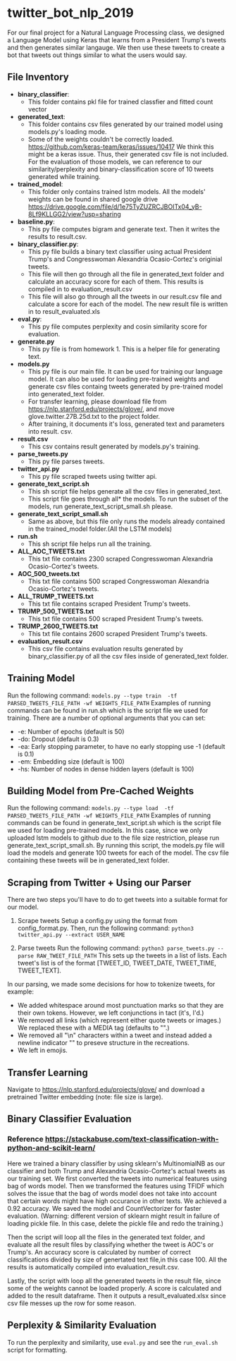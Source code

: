 # twitter_bot_nlp_2019

For our final project for a Natural Language Processing class, we designed a Language Model using Keras that learns from a President Trump's tweets and then generates similar langauge. We then use these tweets to create a bot that tweets out things similar to what the users would say. 


## File Inventory
- **binary_classifier**:
  - This folder contains pkl file for trained classfier and fitted count vector
- **generated_text**:
  - This folder contains csv files generated by our trained model using models.py's loading mode. 
  - Some of the weights couldn't be correctly loaded. https://github.com/keras-team/keras/issues/10417 We think this might be a keras issue. Thus, their generated csv file is not included. For the evaluation of those models, we can reference to our similarity/perplexity and binary-classification score of 10 tweets generated while training. 
- **trained_model**:
  - This folder only contains trained lstm models. All the models' weights can be found in shared google drive https://drive.google.com/file/d/1e75TyZUZRCJBOITx04_yB-8Lf9KLLGG2/view?usp=sharing
- **baseline.py**:
  - This py file computes bigram and generate text. Then it writes the results to result.csv. 
- **binary_classifier.py**:
  - This py file builds a binary text classifier using actual President Trump's and Congresswoman Alexandria Ocasio-Cortez's originial tweets.
  - This file will then go through all the file in generated_text folder and calculate an accuracy score for each of them. This results is compiled in to evaluation_result.csv
  - This file will also go through all the tweets in our result.csv file and calculate a score for each of the model. The new result file is written in to result_evaluated.xls
- **eval.py**:
  - This py file computes perplexity and cosin similarity score for evaluation. 
- **generate.py**
  - This py file is from homework 1. This is a helper file for generating text.
- **models.py**
  - This py file is our main file. It can be used for training our language model. It can also be used for loading pre-trained weights and generate csv files containg tweets generated by pre-trained model into generated_text folder.
  - For transfer learning, please download file from https://nlp.stanford.edu/projects/glove/, and move glove.twitter.27B.25d.txt to the project folder.
  - After training, it documents it's loss, generated text and parameters into result. csv.
- **result.csv**
  - This csv contains result generated by models.py's training. 
- **parse_tweets.py**
  - This py file parses tweets.
- **twitter_api.py**
  - This py file scraped tweets using twitter api. 
- **generate_text_script.sh**
  - This sh script file helps generate all the csv files in generated_text. 
  - This script file goes through all* the models. To run the subset of the models, run generate_text_script_small.sh please. 
- **generate_text_script_small.sh**
  - Same as above, but this file only runs the models already contained in the trained_model folder.(All the LSTM models) 
- **run.sh**
  - This sh script file helps run all the training. 
- **ALL_AOC_TWEETS.txt**
  - This txt file contains 2300 scraped Congresswoman Alexandria Ocasio-Cortez's tweets.
- **AOC_500_tweets.txt**
  - This txt file contains 500 scraped Congresswoman Alexandria Ocasio-Cortez's tweets.
- **ALL_TRUMP_TWEETS.txt**
  - This txt file contains scraped President Trump's tweets.
- **TRUMP_500_TWEETS.txt**
  - This txt file contains 500 scraped President Trump's tweets.
- **TRUMP_2600_TWEETS.txt**
  - This txt file contains 2600 scraped President Trump's tweets.
- **evaluation_result.csv**
  - This csv file contains evaluation results generated by binary_classifier.py of all the csv files inside of generated_text folder.


 
  

  
  
  
## Training Model
Run the following command: `models.py --type train  -tf PARSED_TWEETS_FILE_PATH -wf WEIGHTS_FILE_PATH`
Examples of running commands can be found in run.sh which is the script file we used for training. 
There are a number of optional arguments that you can set: 
- -e: Number of epochs (default is 50)
- -do: Dropout (default is 0.3)
- -ea: Early stopping parameter, to have no early stopping use -1 (default is 0.1)
- -em: Embedding size (default is 100)
- -hs: Number of nodes in dense hidden layers (default is 100)

## Building Model from Pre-Cached Weights 
Run the following command: `models.py --type load  -tf PARSED_TWEETS_FILE_PATH -wf WEIGHTS_FILE_PATH`
Examples of running commands can be found in generate_text_script.sh which is the script file we used for loading pre-trained models.
In this case, since we only uploaded lstm models to github due to the file size restriction, please run generate_text_script_small.sh. By running this script, the models.py file will load the models and generate 100 tweets for each of the model. The csv file containing these tweets will be in generated_text folder. 

## Scraping from Twitter + Using our Parser
There are two steps you'll have to do to get tweets into a suitable format for our model. 
1. Scrape tweets
Setup a config.py using the format from config_format.py. Then, run the following command: `python3 twitter_api.py --extract USER_NAME`

2. Parse tweets
Run the following command: `python3 parse_tweets.py --parse RAW_TWEET_FILE_PATH`
This sets up the tweets in a list of lists. Each tweet's list is of the format [TWEET_ID, TWEET_DATE, TWEET_TIME, TWEET_TEXT]. 

In our parsing, we made some decisions for how to tokenize tweets, for example:

- We added whitespace around most punctuation marks so that they are their own tokens. However, we left conjunctions in tact (it's, I'd.)
- We removed all links (which represent either quote tweets or images.) We replaced these with a MEDIA tag (defaults to "<MEDIA>".)
- We removed all "\n" characters within a tweet and instead added a newline indicator "<NL>" to preseve structure in the recreations. 
- We left in emojis. 


## Transfer Learning

Navigate to https://nlp.stanford.edu/projects/glove/ and download a pretrained Twitter embedding (note: file size is large).

## Binary Classifier Evaluation
### Reference https://stackabuse.com/text-classification-with-python-and-scikit-learn/
Here we trained a binary classifier by using sklearn's MultinomialNB as our classifier and both Trump and Alexandria Ocasio-Cortez's actual tweets as our training set. We first converted the tweets into numerical features using bag of words model. Then we transformed the features using TFIDF which solves the issue that the bag of words model does not take into account that certain words might have high occurance in other texts. We achieved a 0.92 accuracy. We saved the model and CountVectorizer for faster evaluation. (Warning: different version of sklearn might result in failure of loading pickle file. In this case, delete the pickle file and redo the training.)

Then the script will loop all the files in the generated text folder, and evaluate all the result files by classifying whether the tweet is AOC's or Trump's. An accuracy score is calculated by number of correct classifications divided by size of genertated text file,in this case 100. All the results is automatically compiled into evaluation_result.csv. 

Lastly, the script with loop all the generated tweets in the result file, since some of the weights cannot be loaded properly. A score is calculated and added to the result dataframe. Then it outputs a result_evaluated.xlsx since csv file messes up the row for some reason. 

## Perplexity & Similarity Evaluation
To run the perplexity and similarity, use `eval.py` and see the `run_eval.sh` script for formatting. 

